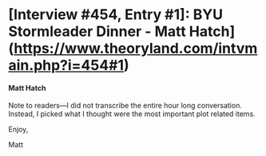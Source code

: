 # [Interview #454, Entry #1]: BYU Stormleader Dinner - Matt Hatch](https://www.theoryland.com/intvmain.php?i=454#1)

#### Matt Hatch

Note to readers—I did not transcribe the entire hour long conversation. Instead, I picked what I thought were the most important plot related items.

Enjoy,
  
Matt

